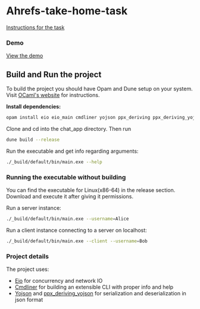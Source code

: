 # Ahrefs-take-home-task
[Instructions for the task](/instructions.md)

### Demo
[View the demo](./Ahrefs_take_home_task_demo.mkv)


## Build and Run the project
To build the project you should have Opam and Dune setup on your system. Visit [OCaml's website](https://ocaml.org/install#linux_mac_bsd) for instructions.

**Install dependencies:**
```bash
opam install eio eio_main cmdliner yojson ppx_deriving ppx_deriving_yojson
```

Clone and cd into the chat_app directory. Then run

```bash
dune build --release
```

Run the executable and get info regarding arguments:
```bash
./_build/default/bin/main.exe --help
```


### Running the executable without building
You can find the executable for Linux(x86-64) in the release section. Download and execute it after giving it permissions.

Run a server instance:
```bash
./_build/default/bin/main.exe --username=Alice 
```

Run a client instance connecting to a server on localhost:
```bash
./_build/default/bin/main.exe --client --username=Bob 
```

### Project details
The project uses:
- [Eio](https://github.com/ocaml-multicore/eio) for concurrency and network IO
- [Cmdliner](https://erratique.ch/software/cmdliner) for building an extensible CLI with proper info and help
- [Yojson](https://github.com/ocaml-community/yojson) and [ppx_deriving_yojson](https://github.com/ocaml-ppx/ppx_deriving_yojson) for serialization and deserialization in json format
